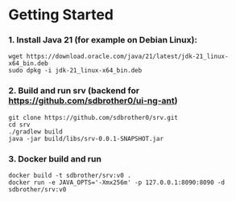 # Getting Started

### 1. Install Java 21 (for example on Debian Linux):
```
wget https://download.oracle.com/java/21/latest/jdk-21_linux-x64_bin.deb
sudo dpkg -i jdk-21_linux-x64_bin.deb
```

### 2. Build and run srv (backend for https://github.com/sdbrother0/ui-ng-ant)

```
git clone https://github.com/sdbrother0/srv.git
cd srv
./gradlew build
java -jar build/libs/srv-0.0.1-SNAPSHOT.jar
```

### 3. Docker build and run
```
docker build -t sdbrother/srv:v0 .
docker run -e JAVA_OPTS='-Xmx256m' -p 127.0.0.1:8090:8090 -d sdbrother/srv:v0
```